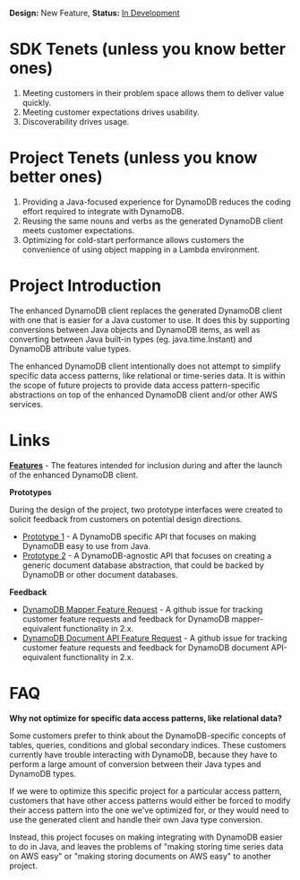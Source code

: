 **Design:** New Feature, **Status:**
[In Development](../../../README.md)

# SDK Tenets (unless you know better ones)

1. Meeting customers in their problem space allows them to deliver value
   quickly.
2. Meeting customer expectations drives usability.
3. Discoverability drives usage.

# Project Tenets (unless you know better ones)

1. Providing a Java-focused experience for DynamoDB reduces the coding 
   effort required to integrate with DynamoDB.
2. Reusing the same nouns and verbs as the generated DynamoDB client
   meets customer expectations.
3. Optimizing for cold-start performance allows customers the
   convenience of using object mapping in a Lambda environment.

# Project Introduction

The enhanced DynamoDB client replaces the generated DynamoDB client with
one that is easier for a Java customer to use. It does this by
supporting conversions between Java objects and DynamoDB items, as well
as converting between Java built-in types (eg. java.time.Instant) and
DynamoDB attribute value types.

The enhanced DynamoDB client intentionally does not attempt to simplify
specific data access patterns, like relational or time-series data. It
is within the scope of future projects to provide data access
pattern-specific abstractions on top of the enhanced DynamoDB client
and/or other AWS services.

# Links

**[Features](features.md)** - The features intended for inclusion during
and after the launch of the enhanced DynamoDB client.

**Prototypes**

During the design of the project, two prototype interfaces were created
to solicit feedback from customers on potential design directions.

* [Prototype 1](prototype/option-1/sync/Prototype.java) - A DynamoDB
  specific API that focuses on making DynamoDB easy to use from Java.
* [Prototype 2](prototype/option-2/sync/Prototype.java) - A
  DynamoDB-agnostic API that focuses on creating a generic document
  database abstraction, that could be backed by DynamoDB or other
  document databases.
  
**Feedback**

* [DynamoDB Mapper Feature Request](https://github.com/aws/aws-sdk-java-v2/issues/35)
  \- A github issue for tracking customer feature requests and feedback
  for DynamoDB mapper-equivalent functionality in 2.x.
* [DynamoDB Document API Feature Request](https://github.com/aws/aws-sdk-java-v2/issues/36)
  \- A github issue for tracking customer feature requests and feedback
  for DynamoDB document API-equivalent functionality in 2.x.

# FAQ

**Why not optimize for specific data access patterns, like relational
data?**

Some customers prefer to think about the DynamoDB-specific concepts of
tables, queries, conditions and global secondary indices. These
customers currently have trouble interacting with DynamoDB, because they
have to perform a large amount of conversion between their Java types
and DynamoDB types. 

If we were to optimize this specific project for a particular access
pattern, customers that have other access patterns would either be
forced to modify their access pattern into the one we've optimized for,
or they would need to use the generated client and handle their own Java
type conversion.

Instead, this project focuses on making integrating with DynamoDB easier
to do in Java, and leaves the problems of "making storing time series
data on AWS easy" or "making storing documents on AWS easy" to another
project.
